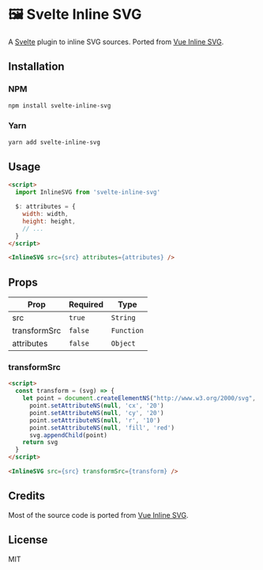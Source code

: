 # 🖼️ Svelte Inline SVG

A [Svelte](https://github.com/sveltejs/svelte) plugin to inline SVG sources. Ported from [Vue Inline SVG](https://github.com/shrpne/vue-inline-svg).

## Installation

### NPM
``` bash
npm install svelte-inline-svg
```

### Yarn
``` bash
yarn add svelte-inline-svg
```

## Usage
``` html
<script>
  import InlineSVG from 'svelte-inline-svg'

  $: attributes = {
    width: width,
    height: height,
    // ...
  }
</script>

<InlineSVG src={src} attributes={attributes} />
```

## Props

| Prop         | Required | Type       |
| ------------ | -------- | ---------- |
| src          | `true`   | `String`   |
| transformSrc | `false`  | `Function` |
| attributes   | `false`  | `Object`   |


### transformSrc

``` html
<script>
  const transform = (svg) => {
    let point = document.createElementNS("http://www.w3.org/2000/svg", 'circle')
      point.setAttributeNS(null, 'cx', '20')
      point.setAttributeNS(null, 'cy', '20')
      point.setAttributeNS(null, 'r', '10')
      point.setAttributeNS(null, 'fill', 'red')
      svg.appendChild(point)
    return svg
  }
</script>

<InlineSVG src={src} transformSrc={transform} />
```


## Credits
Most of the source code is ported from [Vue Inline SVG](https://github.com/shrpne/vue-inline-svg). 


## License
MIT
